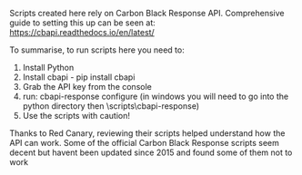 Scripts created here rely on Carbon Black Response API.
Comprehensive guide to setting this up can be seen at:
https://cbapi.readthedocs.io/en/latest/

To summarise, to run scripts here you need to:
1. Install Python 
2. Install cbapi - pip install cbapi
3. Grab the API key from the console
4. run: cbapi-response configure 
  (in windows you will need to go into the python directory then \scripts\cbapi-response)
5. Use the scripts with caution!  

Thanks to Red Canary, reviewing their scripts helped understand how the API can work. 
Some of the official Carbon Black Response scripts seem decent but havent been updated since 2015 and found some of them not to work

